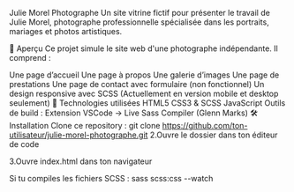 Julie Morel Photographe
Un site vitrine fictif pour présenter le travail de Julie Morel, photographe professionnelle spécialisée dans les portraits, mariages et photos artistiques.

📸 Aperçu
Ce projet simule le site web d'une photographe indépendante. Il comprend :

Une page d’accueil
Une page à propos
Une galerie d’images
Une page de prestations
Une page de contact avec formulaire (non fonctionnel)
Un design responsive avec SCSS (Actuellement en version mobile et desktop seulement)
🚀 Technologies utilisées
HTML5
CSS3 & SCSS
JavaScript
Outils de build : Extension VSCode -> Live Sass Compiler (Glenn Marks)
🛠️ Installation
Clone ce repository :
git clone https://github.com/ton-utilisateur/julie-morel-photographe.git
2.Ouvre le dossier dans ton éditeur de code

3.Ouvre index.html dans ton navigateur

Si tu compiles les fichiers SCSS : sass scss:css --watch
